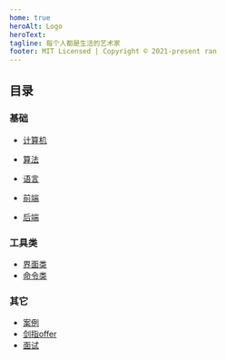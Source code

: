 ```yaml
---
home: true
heroAlt: Logo
heroText: 
tagline: 每个人都是生活的艺术家
footer: MIT Licensed | Copyright © 2021-present ran
---
```


## 目录

### 基础
* [计算机](/computer)
* [算法](/algorithm)
* [语言](/language)

* [前端](/frontend)
* [后端](/backend)
<!-- * [服务器](/server) -->
<!-- * [数据库](/database) -->

### 工具类
* [界面类](/tool-view)
* [命令类](/tool-command)

### 其它
* [案例](/example)
* [剑指offer](/剑指offer)
* [面试](/face-exam)
<!-- * [其它](/others) -->
